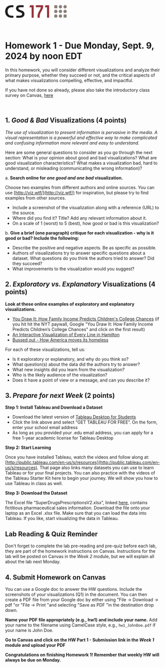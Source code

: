 <!-----
layout: labold
exclude: true
---
-->
<img src="cs171-logo.png" width="200">

&nbsp;

# Homework 1 - Due Monday, Sept. 9, 2024 by noon EDT

In this homework, you will consider different visualizations and analyze their primary purpose, whether they succeed or not, and the critical aspects of what makes visualizations compelling, effective, and impactful.

If you have not done so already, please also take the introductory class survey on Canvas, [here](https://canvas.harvard.edu/courses/123364/modules/items/1407007)

&nbsp;


## 1. *Good & Bad* Visualizations (4 points)


*The use of visualization to present information is pervasive in the media. A visual representation is a powerful and effective way to make complicated and confusing information more relevant and easy to understand.*

Here are some general questions to consider as you go through the next section: What is your opinion about good and bad visualizations? What are good visualization characteristics? What makes a visualization bad, hard to understand, or misleading (communicating the wrong information)?


a. **Search online for *one good and one bad* visualization.**

Choose two examples from different authors and online sources. You can use [http://viz.wtf/](http://viz.wtf/) for inspiration, but please try to find examples from other sources.

   * Include a screenshot of the visualization along with a reference (URL) to the source.
   * Where did you find it? Title? Add any relevant information about it.
   * On a scale of 1 (worst) to 5 (best), how good or bad is this visualization?

b. **Give a brief (one paragraph) critique for each visualization - why is it good or bad? Include the following:**

   * Describe the positive and negative aspects. Be as specific as possible.
   * Authors of visualizations try to answer specific questions about a dataset. What questions do you think the authors tried to answer? Did they succeed?
   * What improvements to the visualization would you suggest?

## 2. *Exploratory vs. Explanatory* Visualizations (4 points)

**Look at these online examples of exploratory and explanatory visualizations.**

* [You Draw It: How Family Income Predicts Children's College Chances](https://www.nytimes.com/interactive/2015/05/28/upshot/you-draw-it-how-family-income-affects-childrens-college-chances.html?_r=0&pagewanted=all)  (if you hit hit the NYT paywall, Google "You Draw It: How Family Income Predicts Children’s College Chances" and click on the first result)
* [An Interactive Visualization of Every Line in Hamilton ](https://pudding.cool/2017/03/hamilton/)
* [Bussed out - How America moves its homeless](https://www.theguardian.com/us-news/ng-interactive/2017/dec/20/bussed-out-america-moves-homeless-people-country-study)

For each of these visualizations, tell us:

* Is it exploratory or explanatory, and why do you think so?
* What question(s) about the data did the authors try to answer?
* What new insights did you learn from the visualization?
* Who is the likely audience of the visualization?
* Does it have a point of view or a message, and can you describe it?


## 3. *Prepare for next Week* (2 points)

**Step 1: Install Tableau and Download a Dataset**

[//]: # (* Download the latest version of [Tableau Desktop and Tableau Prep Builder]&#40;https://www.tableau.com/tft/activation&#41;)

[//]: # (* Click the link above and select “Download Tableau Desktop” and “Download Tableau Prep Builder.” On the form, enter your school email address for Business E-mail and enter the name of your school for Organization.)

[//]: # (* Activate with your product key:  TCFO-1874-72D0-7A45-EE1D)

[//]: # (* Already have a copy of Tableau Desktop installed? Update your license in the application: Help menu → Manage Product Keys)

[//]: # (* If you have a .edu email address, you can apply for a free 1-year academic license for Tableau Desktop by completing the process [here]&#40;https://www.tableau.com/academic/students&#41; &#40;using your .edu email&#41;.)

* Download the latest version of [Tableau Desktop for Students](https://www.tableau.com/academic/students)
* Click the link above and select “GET TABLEAU FOR FREE”. On the form, enter your school email address
* As long as you provided your .edu email address, you can apply for a free 1-year academic license for Tableau Desktop


**Step 2: Start Learning**

Once you have installed Tableau, watch the videos and follow along at: [http://public.tableau.com/en-us/s/resources](http://public.tableau.com/en-us/s/resources). That page also links many datasets you can use to learn Tableau or for your final projects. You can also practice with the videos of the Tableau Starter Kit here to begin your journey. We will show you how to use Tableau in class as well.

**Step 3: Download the Dataset**

The Excel file “SuperDrugsPrescriptionsV2.xlsx”, linked [here](https://bit.ly/superdrugsprescriptionsV2), contains fictitious pharmaceutical sales information. Download the file onto your laptop as an Excel .xlsx file. Make sure that you can load the data into Tableau. If you like, start visualizing the data in Tableau.


## Lab Reading & Quiz Reminder

Don't forget to complete the lab pre-reading and pre-quiz before each lab, they are part of the homework instructions on Canvas. Instructions for the lab will be posted on Canvas in the *Week 2* module, but we will explain all about the lab next Monday.


## 4. Submit Homework on Canvas

You can use a Google doc to answer the HW questions. Include the screenshots of your visualizations (Q1) in the document. You can then create a PDF file from your Google doc by either using "File -> Download -> pdf "or "File -> Print "and selecting "Save as PDF "in the destination drop down.

**Name your PDF file appropriately (e.g., hw1) and include your name.** Add your name to the filename using CamelCase style, e.g., ```hw1_JohnDoe.pdf``` if your name is John Doe.

**Go to Canvas and click on the HW Part 1 - Submission link in the *Week 1* module and upload your PDF**

**Congratulations on finishing Homework 1! Remember that weekly HW will always be due on Monday.**
